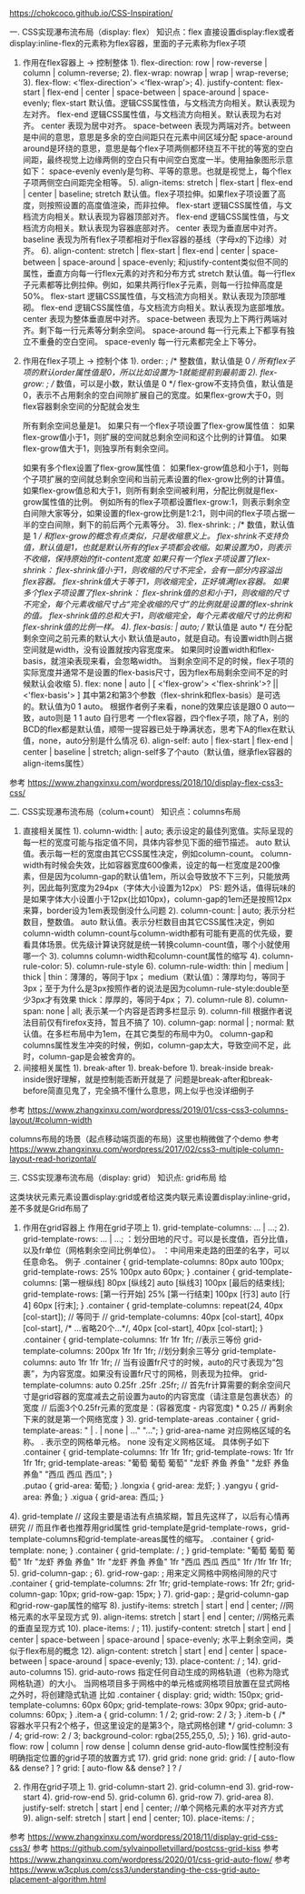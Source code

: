 https://chokcoco.github.io/CSS-Inspiration/

一. CSS实现瀑布流布局（display: flex）
知识点：flex
直接设置display:flex或者display:inline-flex的元素称为flex容器，里面的子元素称为flex子项
1. 作用在flex容器上 -> 控制整体
  1). flex-direction: row | row-reverse | column | column-reverse;
  2). flex-wrap: nowrap | wrap | wrap-reverse;
  3). flex-flow: <‘flex-direction’>  <‘flex-wrap’>;
  4). justify-content: flex-start | flex-end | center | space-between | space-around | space-evenly;
    flex-start 默认值。逻辑CSS属性值，与文档流方向相关。默认表现为左对齐。
    flex-end 逻辑CSS属性值，与文档流方向相关。默认表现为右对齐。
    center 表现为居中对齐。
    space-between 表现为两端对齐。between是中间的意思，意思是多余的空白间距只在元素中间区域分配
    space-around around是环绕的意思，意思是每个flex子项两侧都环绕互不干扰的等宽的空白间距，最终视觉上边缘两侧的空白只有中间空白宽度一半。使用抽象图形示意如下：
    space-evenly evenly是匀称、平等的意思。也就是视觉上，每个flex子项两侧空白间距完全相等。
  5). align-items: stretch | flex-start | flex-end | center | baseline;
    stretch 默认值。flex子项拉伸。如果flex子项设置了高度，则按照设置的高度值渲染，而非拉伸。
    flex-start 逻辑CSS属性值，与文档流方向相关。默认表现为容器顶部对齐。
    flex-end 逻辑CSS属性值，与文档流方向相关。默认表现为容器底部对齐。
    center 表现为垂直居中对齐。
    baseline 表现为所有flex子项都相对于flex容器的基线（字母x的下边缘）对齐。
  6). align-content: stretch | flex-start | flex-end | center | space-between | space-around | space-evenly;
    和justify-content类似但不同的属性，垂直方向每一行flex元素的对齐和分布方式
    stretch 默认值。每一行flex子元素都等比例拉伸。例如，如果共两行flex子元素，则每一行拉伸高度是50%。
    flex-start 逻辑CSS属性值，与文档流方向相关。默认表现为顶部堆砌。
    flex-end 逻辑CSS属性值，与文档流方向相关。默认表现为底部堆放。
    center 表现为整体垂直居中对齐。
    space-between 表现为上下两行两端对齐。剩下每一行元素等分剩余空间。
    space-around 每一行元素上下都享有独立不重叠的空白空间。
    space-evenly 每一行元素都完全上下等分。
2. 作用在flex子项上 -> 控制个体
  1). order: <integer>; /* 整数值，默认值是 0 */
    所有flex子项的默认order属性值是0，所以比如设置为-1就能提前到最前面
  2). flex-grow: <number>; /* 数值，可以是小数，默认值是 0 */
    flex-grow不支持负值，默认值是0，表示不占用剩余的空白间隙扩展自己的宽度。如果flex-grow大于0，则flex容器剩余空间的分配就会发生

    所有剩余空间总量是1。
    如果只有一个flex子项设置了flex-grow属性值：
    如果flex-grow值小于1，则扩展的空间就总剩余空间和这个比例的计算值。
    如果flex-grow值大于1，则独享所有剩余空间。

    如果有多个flex设置了flex-grow属性值：
    如果flex-grow值总和小于1，则每个子项扩展的空间就总剩余空间和当前元素设置的flex-grow比例的计算值。
    如果flex-grow值总和大于1，则所有剩余空间被利用，分配比例就是flex-grow属性值的比例。
    例如所有的flex子项都设置flex-grow:1，则表示剩余空白间隙大家等分，如果设置的flex-grow比例是1:2:1，则中间的flex子项占据一半的空白间隙，剩下的前后两个元素等分。
  3). flex-shrink: <number>; /* 数值，默认值是 1 */
    和flex-grow的概念有点类似，只是收缩意义上。 flex-shrink不支持负值，默认值是1，也就是默认所有的flex子项都会收缩。如果设置为0，则表示不收缩，保持原始的fit-content宽度
    如果只有一个flex子项设置了flex-shrink：
    flex-shrink值小于1，则收缩的尺寸不完全，会有一部分内容溢出flex容器。
    flex-shrink值大于等于1，则收缩完全，正好填满flex容器。
    如果多个flex子项设置了flex-shrink：
    flex-shrink值的总和小于1，则收缩的尺寸不完全，每个元素收缩尺寸占“完全收缩的尺寸”的比例就是设置的flex-shrink的值。
    flex-shrink值的总和大于1，则收缩完全，每个元素收缩尺寸的比例和flex-shrink值的比例一样。
  4). flex-basis: <length> | auto; /* 默认值是 auto */
    在分配剩余空间之前元素的默认大小
    默认值是auto，就是自动。有设置width则占据空间就是width，没有设置就按内容宽度来。
    如果同时设置width和flex-basis，就渲染表现来看，会忽略width。
    当剩余空间不足的时候，flex子项的实际宽度并通常不是设置的flex-basis尺寸，因为flex布局剩余空间不足的时候默认会收缩
  5). flex: none | auto | [ <'flex-grow'> <'flex-shrink'>? || <'flex-basis'> ]
    其中第2和第3个参数（flex-shrink和flex-basis）是可选的。默认值为0 1 auto。
    根据作者例子来看，none的效果应该是跟0 0 auto一致，auto则是 1 1 auto
    自行思考 一个flex容器，四个flex子项，除了A，别的BCD的flex都是默认值，顺带一提容器已处于睁满状态，思考下A的flex在默认值，none，auto分别是什么情况
  6). align-self: auto | flex-start | flex-end | center | baseline | stretch;
    align-self多了个auto（默认值，继承flex容器的align-items属性）

参考 https://www.zhangxinxu.com/wordpress/2018/10/display-flex-css3-css/

二. CSS实现瀑布流布局（colum+count）
知识点：columns布局
1. 直接相关属性
  1). column-width: <length> | auto;
    <length> 表示设定的最佳列宽值。实际呈现的每一栏的宽度可能与指定值不同，具体内容参见下面的细节描述。
    auto 默认值。表示每一栏的宽度由其它CSS属性决定，例如column-count。
    column-width有时候会失效，比如容器宽度600像素，设定的每一栏宽度是200像素，但是因为column-gap的默认值1em，所以会导致放不下三列，只能放两列，因此每列宽度为294px（字体大小设置为12px）
    PS: 题外话，值得玩味的是如果字体大小设置小于12px(比如10px)，column-gap的1em还是按照12px来算，border设为1em表现倒没什么问题
  2). column-count: <integer> | auto;
    <integer> 表示分栏数目，整数值。
    auto 默认值。表示分栏数目由其它CSS属性决定，例如column-width
    column-count与column-width都有可能有更高的优先级，要看具体场景。优先级计算诀窍就是统一转换column-count值，哪个小就使用哪一个
  3). columns column-width和column-count属性的缩写
  4). column-rule-color: <color>
  5). column-rule-style
  6). column-rule-width: thin | medium | thick | <length>
    thin：薄薄的，等同于1px；
    medium（默认值）：薄厚均匀，等同于3px；至于为什么是3px按照作者的说法是因为column-rule-style:double至少3px才有效果
    thick：厚厚的，等同于4px；
  7). column-rule
  8). column-span: none | all; 表示某一个内容是否跨多栏显示
  9). column-fill 根据作者说法目前仅有firefox支持，暂且不搞了
  10). column-gap: normal | <length-percentage>;
    normal: 默认值。在多栏布局中为1em，在其它类型的布局中为0。
    column-gap和columns属性发生冲突的时候，例如，column-gap太大，导致空间不足，此时，column-gap是会被舍弃的。
2. 间接相关属性
  1). break-after
  1). break-before
  1). break-inside
    break-inside很好理解，就是控制能否断开就是了
    问题是break-after和break-before简直见鬼了，完全搞不懂什么意思，网上似乎也没详细例子

参考 https://www.zhangxinxu.com/wordpress/2019/01/css-css3-columns-layout/#column-width

columns布局的场景（起点移动端页面的布局）这里也稍微做了个demo
参考 https://www.zhangxinxu.com/wordpress/2017/02/css3-multiple-column-layout-read-horizontal/

三. CSS实现瀑布流布局（display: grid）
知识点: grid布局
给<div>这类块状元素元素设置display:grid或者给<span>这类内联元素设置display:inline-grid，差不多就是Grid布局了
1. 作用在grid容器上	作用在grid子项上
  1). grid-template-columns: <track-size> ... | <line-name> <track-size> ...;
  2). grid-template-rows: <track-size> ... | <line-name> <track-size> ...;
    <track-size>：划分田地的尺寸。可以是长度值，百分比值，以及fr单位（网格剩余空间比例单位）。
    <line-name>：中间用来走路的田垄的名字，可以任意命名。
    例子
    .container {
        grid-template-columns: 80px auto 100px;
        grid-template-rows: 25% 100px auto 60px;
    }
    .container {
        grid-template-columns: [第一根纵线] 80px [纵线2] auto [纵线3] 100px [最后的结束线];
        grid-template-rows: [第一行开始] 25% [第一行结束] 100px [行3] auto [行4] 60px [行末];
    }
    .container {
        grid-template-columns: repeat(24, 40px [col-start]);
        // 等同于
        //  grid-template-columns: 40px [col-start], 40px [col-start], /* ...省略20个...*/, 40px [col-start], 40px [col-start];
    }
    .container {
        grid-template-columns: 1fr 1fr 1fr; //表示三等份
        grid-template-columns: 200px 1fr 1fr 1fr; //划分剩余三等分
        grid-template-columns: auto 1fr 1fr 1fr;
        // 当有设置fr尺寸的时候，auto的尺寸表现为“包裹”，为内容宽度。如果没有设置fr尺寸的网格，则表现为拉伸。
        grid-template-columns: auto 0.25fr .25fr .25fr;
        // 首先fr计算需要的剩余空间尺寸是grid容器的宽度减去之前设置为auto的内容宽度（请注意是包裹状态）的宽度
        // 后面3个0.25fr元素的宽度是：(容器宽度 - 内容宽度) * 0.25
        // 再剩余下来的就是第一个网络宽度
    }
  3). grid-template-areas
    .container {
      grid-template-areas:
        "<grid-area-name> | . | none | ..."
        "...";
    }
    grid-area-name 对应网格区域的名称。
    . 表示空的网格单元格。
    none 没有定义网格区域。
    具体例子如下
    .container {
        grid-template-columns: 1fr 1fr 1fr;
        grid-template-rows: 1fr 1fr 1fr 1fr;
        grid-template-areas:
            "葡萄 葡萄 葡萄"
            "龙虾 养鱼 养鱼"
            "龙虾 养鱼 养鱼"
            "西瓜 西瓜 西瓜";
    }
    <div class="container">
        <div class="putao"></div>
        <div class="longxia"></div>
        <div class="yangyu"></div>
        <div class="xigua"></div>
    </div>
    .putao { grid-area: 葡萄; }
    .longxia { grid-area: 龙虾; }
    .yangyu { grid-area: 养鱼; }
    .xigua { grid-area: 西瓜; }
  4). grid-template
    // 这段主要是语法有点搞浆糊，暂且先这样了，以后有心情再研究
    // 而且作者也推荐用grid属性
    grid-template是grid-template-rows，grid-template-columns和grid-template-areas属性的缩写。
    .container {
        grid-template: none;
    }
    .container {
        grid-template: <grid-template-rows> / <grid-template-columns>;
    }
    grid-template:
        "葡萄 葡萄 葡萄" 1fr
        "龙虾 养鱼 养鱼" 1fr
        "龙虾 养鱼 养鱼" 1fr
        "西瓜 西瓜 西瓜" 1fr
        /1fr 1fr 1fr;
  5). grid-column-gap: <line-size>;
  6). grid-row-gap: <line-size>;
      用来定义网格中网格间隙的尺寸
     .container {
         grid-template-columns: 2fr 1fr;
         grid-template-rows: 1fr 2fr;
         grid-column-gap: 10px;
         grid-row-gap: 15px;
     }
  7). grid-gap: <grid-row-gap> <grid-column-gap>;
    是grid-column-gap和grid-row-gap属性的缩写
  8). justify-items: stretch | start | end | center; //网格元素的水平呈现方式
  9). align-items: stretch | start | end | center; //网格元素的垂直呈现方式
  10). place-items: <align-items> / <justify-items>;
  11). justify-content: stretch | start | end | center | space-between | space-around | space-evenly;
    水平上剩余空间，类似于flex布局的概念
  12). align-content: stretch | start | end | center | space-between | space-around | space-evenly;
  13). place-content: <align-content> / <justify-content>;
  14). grid-auto-columns
  15). grid-auto-rows
    指定任何自动生成的网格轨道（也称为隐式网格轨道）的大小。 当网格项目多于网格中的单元格或网格项目放置在显式网格之外时，将创建隐式轨道
    比如
    .container {
        display: grid;
        width: 150px;
        grid-template-columns: 60px 60px;
        grid-template-rows: 30px 90px;
        grid-auto-columns: 60px;
    }
    .item-a {
        grid-column: 1 / 2;
        grid-row: 2 / 3;
    }
    .item-b {
        /* 容器水平只有2个格子，但这里设定的是第3个，隐式网格创建 */
        grid-column: 3 / 4;
        grid-row: 2 / 3;
        background-color: rgba(255,255,0, .5);
    }
  16). grid-auto-flow: row | column | row dense | column dense
    grid-auto-flow属性控制没有明确指定位置的grid子项的放置方式
  17). grid
    grid: none
    grid: <grid-template>
    grid: <grid-template-rows> / [ auto-flow && dense? ] <grid-auto-columns>?
    grid: [ auto-flow && dense? ] <grid-auto-rows>? / <grid-template-columns>

2. 作用在grid子项上
    1). grid-column-start
    2). grid-column-end
    3). grid-row-start
    4). grid-row-end
    5). grid-column
    6). grid-row
    7). grid-area
    8). justify-self: stretch | start | end | center; //单个网格元素的水平对齐方式
    9). align-self: stretch | start | end | center;
    10). place-items: <align-self> / <justify-self>;


参考 https://www.zhangxinxu.com/wordpress/2018/11/display-grid-css-css3/
参考 https://github.com/sylvainpolletvillard/postcss-grid-kiss
参考 https://www.zhangxinxu.com/wordpress/2020/01/css-grid-auto-flow/
参考 https://www.w3cplus.com/css3/understanding-the-css-grid-auto-placement-algorithm.html

